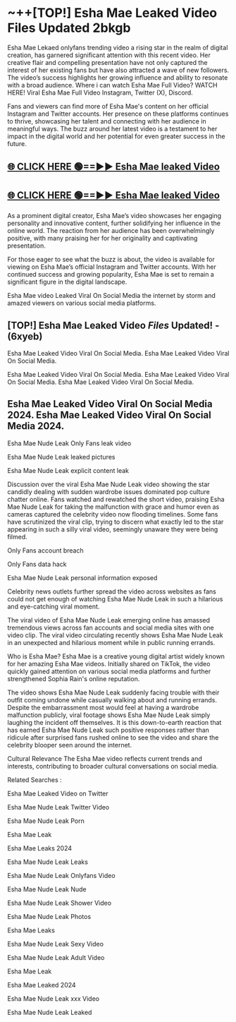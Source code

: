 # ~++[TOP!] Esha Mae Leaked Video Files Updated 2bkgb

 Esha Mae Lekaed onlyfans trending video a rising star in the realm of digital creation, has garnered significant attention with this recent video. Her creative flair and compelling presentation have not only captured the interest of her existing fans but have also attracted a wave of new followers. The video’s success highlights her growing influence and ability to resonate with a broad audience.
Where i can watch  Esha Mae Full Video? WATCH HERE! Viral  Esha Mae Full Video Instagram, Twitter (X), Discord.


Fans and viewers can find more of  Esha Mae's content on her official Instagram and Twitter accounts. Her presence on these platforms continues to thrive, showcasing her talent and connecting with her audience in meaningful ways. The buzz around her latest video is a testament to her impact in the digital world and her potential for even greater success in the future.


## [🌐 CLICK HERE 🟢==►►  Esha Mae leaked Video ](https://onlyclips.site?title=Esha_Mae&ref=git)

## [🌐 CLICK HERE 🟢==►►  Esha Mae leaked Video ](https://onlyclips.site?title=Esha_Mae&ref=git)


As a prominent digital creator,  Esha Mae’s video showcases her engaging personality and innovative content, further solidifying her influence in the online world. The reaction from her audience has been overwhelmingly positive, with many praising her for her originality and captivating presentation.

For those eager to see what the buzz is about, the video is available for viewing on  Esha Mae’s official Instagram and Twitter accounts. With her continued success and growing popularity,  Esha Mae is set to remain a significant figure in the digital landscape.


  Esha Mae video Leaked Viral On Social Media the internet by storm and amazed viewers on various social media platforms.


## [TOP!]  Esha Mae Leaked Video *Files* Updated! - (6xyeb) 

 Esha Mae Leaked Video Viral On Social Media. Esha Mae Leaked Video Viral On Social Media.

 Esha Mae Leaked Video Viral On Social Media. Esha Mae Leaked Video Viral On Social Media. Esha Mae Leaked Video Viral On Social Media.


##  Esha Mae Leaked Video Viral On Social Media 2024. Esha Mae Leaked Video Viral On Social Media 2024.
 Esha Mae Nude Leak Only Fans leak video

 Esha Mae Nude Leak leaked pictures

 Esha Mae Nude Leak explicit content leak

Discussion over the viral  Esha Mae Nude Leak video showing the star candidly dealing with sudden wardrobe issues dominated pop culture chatter online. Fans watched and rewatched the short video, praising  Esha Mae Nude Leak for taking the malfunction with grace and humor even as cameras captured the celebrity video now flooding timelines. Some fans have scrutinized the viral clip, trying to discern what exactly led to the star appearing in such a silly viral video, seemingly unaware they were being filmed.


Only Fans account breach

Only Fans data hack

 Esha Mae Nude Leak personal information exposed

Celebrity news outlets further spread the video across websites as fans could not get enough of watching  Esha Mae Nude Leak in such a hilarious and eye-catching viral moment.


The viral video of  Esha Mae Nude Leak emerging online has amassed tremendous views across fan accounts and social media sites with one video clip. The viral video circulating recently shows  Esha Mae Nude Leak in an unexpected and hilarious moment while in public running errands.


Who is  Esha Mae?  Esha Mae is a creative young digital artist widely known for her amazing  Esha Mae videos. Initially shared on TikTok, the video quickly gained attention on various social media platforms and further strengthened Sophia Rain's online reputation.

The video shows  Esha Mae Nude Leak suddenly facing trouble with their outfit coming undone while casually walking about and running errands. Despite the embarrassment most would feel at having a wardrobe malfunction publicly, viral footage shows  Esha Mae Nude Leak simply laughing the incident off themselves. It is this down-to-earth reaction that has earned  Esha Mae Nude Leak such positive responses rather than ridicule after surprised fans rushed online to see the video and share the celebrity blooper seen around the internet.

Cultural Relevance The  Esha Mae video reflects current trends and interests, contributing to broader cultural conversations on social media.

Related Searches :

 Esha Mae Leaked Video on Twitter

 Esha Mae Nude Leak Twitter Video

 Esha Mae Nude Leak Porn

 Esha Mae Leak 

 Esha Mae Leaks 2024

 Esha Mae Nude Leak Leaks

 Esha Mae Nude Leak Onlyfans Video

 Esha Mae Nude Leak Nude

 Esha Mae Nude Leak Shower Video

 Esha Mae Nude Leak Photos

 Esha Mae Leaks

 Esha Mae Nude Leak Sexy Video

 Esha Mae Nude Leak Adult Video

 Esha Mae Leak

 Esha Mae Leaked 2024

 Esha Mae Nude Leak xxx Video

 Esha Mae Nude Leak Leaked